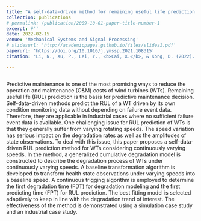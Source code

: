 ```yaml
---
title: "A self-data-driven method for remaining useful life prediction of wind turbines considering continuously varying speeds"
collection: publications
# permalink: /publication/2009-10-01-paper-title-number-1
excerpt: #''
date: 2022-02-15
venue: 'Mechanical Systems and Signal Processing'
# slidesurl: 'http://academicpages.github.io/files/slides1.pdf'
paperurl: 'https://doi.org/10.1016/j.ymssp.2021.108315'
citation: 'Li, N., Xu, P., Lei, Y., <b>Cai, X.</b>, & Kong, D. (2022). A self-data-driven method for remaining useful life prediction of wind turbines considering continuously varying speeds. <i>Mechanical Systems and Signal Processing</i>, 165, 108315.'

---
```

<img src='/images/Pub/Pub-3.png' alt="">

Predictive maintenance is one of the most promising ways to reduce the operation and maintenance (O&M) costs of wind turbines (WTs). Remaining useful life (RUL) prediction is the basis for predictive maintenance decision. Self-data-driven methods predict the RUL of a WT driven by its own condition monitoring data without depending on failure event data. Therefore, they are applicable in industrial cases where no sufficient failure event data is available. One challenging issue for RUL prediction of WTs is that they generally suffer from varying rotating speeds. The speed variation has serious impact on the degradation rates as well as the amplitudes of state observations. To deal with this issue, this paper proposes a self-data-driven RUL prediction method for WTs considering continuously varying speeds. In the method, a generalized cumulative degradation model is constructed to describe the degradation process of WTs under continuously varying speeds. A baseline transformation algorithm is developed to transform health state observations under varying speeds into a baseline speed. A continuous trigging algorithm is employed to determine the first degradation time (FDT) for degradation modeling and the first predicting time (FPT) for RUL prediction. The best fitting model is selected adaptively to keep in line with the degradation trend of interest. The effectiveness of the method is demonstrated using a simulation case study and an industrial case study.